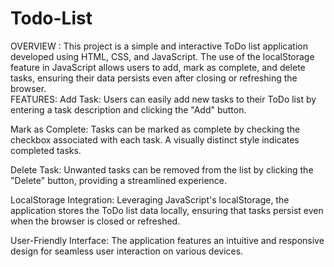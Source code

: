 # Todo-List
OVERVIEW : This project is a simple and interactive ToDo list application developed using HTML, CSS, and JavaScript. The use of the localStorage feature in JavaScript allows users to add, mark as complete, and delete tasks, ensuring their data persists even after closing or refreshing the browser.
<br>
FEATURES:
Add Task: Users can easily add new tasks to their ToDo list by entering a task description and clicking the "Add" button.<br>

Mark as Complete: Tasks can be marked as complete by checking the checkbox associated with each task. A visually distinct style indicates completed tasks.<br>

Delete Task: Unwanted tasks can be removed from the list by clicking the "Delete" button, providing a streamlined experience.<br>

LocalStorage Integration: Leveraging JavaScript's localStorage, the application stores the ToDo list data locally, ensuring that tasks persist even when the browser is closed or refreshed.<br>

User-Friendly Interface: The application features an intuitive and responsive design for seamless user interaction on various devices.<br>
